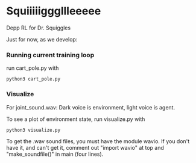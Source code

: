# Squiiiiigggllleeeee
Depp RL for Dr. Squiggles

Just for now, as we develop:

### Running current training loop 
run cart_pole.py with 
```
python3 cart_pole.py
```

### Visualize
For joint_sound.wav: Dark voice is environment, light voice is agent.

To see a plot of environment state, run visualize.py with
```
python3 visualize.py
```

To get the .wav sound files, you must have the module wavio. If you don't have it, and can't get it, comment out "import wavio" at top and "make_soundfile()" in main (four lines).
